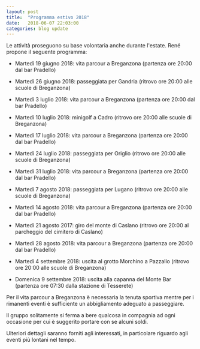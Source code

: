 ```yaml
---
layout: post
title:  "Programma estivo 2018"
date:   2018-06-07 22:03:00
categories: blog update
---
```

Le attività proseguono su base volontaria anche durante l'estate. René propone il seguente programma:

* Martedì 19 giugno 2018: vita parcour a Breganzona (partenza ore 20:00 dal bar Pradello)

* Martedì 26 giugno 2018: passeggiata per Gandria (ritrovo ore 20:00 alle scuole di Breganzona)

* Martedì 3 luglio 2018: vita parcour a Breganzona (partenza ore 20:00 dal bar Pradello)

* Martedì 10 luglio 2018: minigolf a Cadro (ritrovo ore 20:00 alle scuole di Breganzona)

* Martedì 17 luglio 2018: vita parcour a Breganzona (partenza ore 20:00 dal bar Pradello)

* Martedì 24 luglio 2018: passeggiata per Origlio (ritrovo ore 20:00 alle scuole di Breganzona)

* Martedì 31 luglio 2018: vita parcour a Breganzona (partenza ore 20:00 dal bar Pradello)

* Martedì 7 agosto 2018: passeggiata per Lugano (ritrovo ore 20:00 alle scuole di Breganzona)

* Martedì 14 agosto 2018: vita parcour a Breganzona (partenza ore 20:00 dal bar Pradello)

* Martedì 21 agosto 2017: giro del monte di Caslano (ritrovo ore 20:00 al parcheggio del cimitero di Caslano)

* Martedì 28 agosto 2018: vita parcour a Breganzona (partenza ore 20:00 dal bar Pradello)

* Martedì 4 settembre 2018: uscita al grotto Morchino a Pazzallo (ritrovo ore 20:00 alle scuole di Breganzona)

* Domenica 9 settembre 2018: uscita alla capanna del Monte Bar (partenza ore 07:30 dalla stazione di Tesserete)

Per il vita parcour a Breganzona è necessaria la tenuta sportiva mentre per i rimanenti eventi è sufficiente un abbigliamento adeguato a passeggiare.

Il gruppo solitamente si ferma a bere qualcosa in compagnia ad ogni occasione per cui è suggerito portare con se alcuni soldi.

Ulteriori dettagli saranno forniti agli interessati, in particolare riguardo agli eventi più lontani nel tempo.